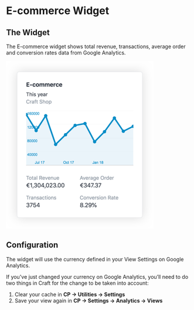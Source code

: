 # E-commerce Widget

## The Widget

The E-commerce widget shows total revenue, transactions, average order and conversion rates data from Google Analytics.

<img src="./resources/screenshots/ecommerce-widget@2x.png" title="E-commerce Widget" width="402" />

## Configuration

The widget will use the currency defined in your View Settings on Google Analytics.

If you've just changed your currency on Google Analytics, you’ll need to do two things in Craft for the change to be taken into account:

1. Clear your cache in **CP → Utilities → Settings**
2. Save your view again in **CP → Settings → Analytics → Views**
